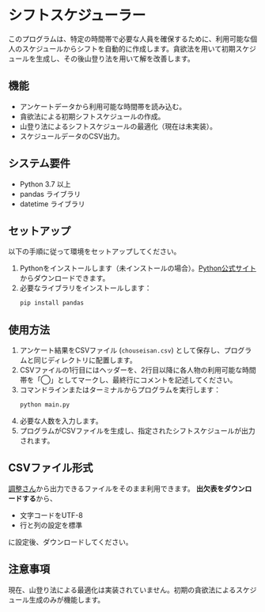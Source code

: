# シフトスケジューラー

このプログラムは、特定の時間帯で必要な人員を確保するために、利用可能な個人のスケジュールからシフトを自動的に作成します。貪欲法を用いて初期スケジュールを生成し、その後山登り法を用いて解を改善します。

## 機能

- アンケートデータから利用可能な時間帯を読み込む。
- 貪欲法による初期シフトスケジュールの作成。
- 山登り法によるシフトスケジュールの最適化（現在は未実装）。
- スケジュールデータのCSV出力。

## システム要件

- Python 3.7 以上
- pandas ライブラリ
- datetime ライブラリ

## セットアップ

以下の手順に従って環境をセットアップしてください。

1. Pythonをインストールします（未インストールの場合）。[Python公式サイト](https://www.python.org/downloads/)からダウンロードできます。
2. 必要なライブラリをインストールします：
    ```bash
    pip install pandas
    ```

## 使用方法

1. アンケート結果をCSVファイル (`chouseisan.csv`) として保存し、プログラムと同じディレクトリに配置します。
2. CSVファイルの1行目にはヘッダーを、2行目以降に各人物の利用可能な時間帯を「◯」としてマークし、最終行にコメントを記述してください。
3. コマンドラインまたはターミナルからプログラムを実行します：
    ```bash
    python main.py
    ```
4. 必要な人数を入力します。
5. プログラムがCSVファイルを生成し、指定されたシフトスケジュールが出力されます。

## CSVファイル形式

[調整さん](https://chouseisan.com/)から出力できるファイルをそのまま利用できます。
**出欠表をダウンロードする**から、
- 文字コードをUTF-8
- 行と列の設定を標準
  
に設定後、ダウンロードしてください。

## 注意事項

現在、山登り法による最適化は実装されていません。初期の貪欲法によるスケジュール生成のみが機能します。
